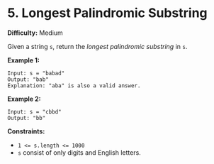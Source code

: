 # 5. Longest Palindromic Substring

**Difficulty:** Medium

Given a string `s`, return the *longest palindromic substring* in `s`.

**Example 1:**

```
Input: s = "babad"
Output: "bab"
Explanation: "aba" is also a valid answer.
```

**Example 2:**

```
Input: s = "cbbd"
Output: "bb"
```

**Constraints:**

*   `1 <= s.length <= 1000`
*   `s` consist of only digits and English letters. 